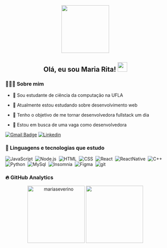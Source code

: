 <div id="header" align="center">
  <img src="https://media.giphy.com/media/RIUgvgjw3D5Z1ZJSvv/giphy.gif" width="150"/>
</div>

<div align="center">
  <h2><b>Olá, eu sou Maria Rita!</b> <img src="https://media.giphy.com/media/hvRJCLFzcasrR4ia7z/giphy.gif" width="30"> </h2>
</div>

### 👩🏽‍💻 Sobre mim

-   🔭 Sou estudante de ciência da computação na UFLA

-   🌱 Atualmente estou estudando sobre desenvolvimento web

-   🎯 Tenho o objetivo de me tornar desenvolvedora fullstack um dia

-   🤝 Estou em busca de uma vaga como desenvolvedora

[![Gmail Badge](https://img.shields.io/badge/Gmail-D14836?style=for-the-badge&logo=gmail&logoColor=white)](mailto:mariarsseverino@gmail.com)  [![Linkedin](https://img.shields.io/badge/LinkedIn-0077B5?style=for-the-badge&logo=linkedin&logoColor=white)](https://www.linkedin.com/in/mariasseverino/)

<p align="left">
</p>

### :rocket: Linguagens e tecnologias que estudo

![JavaScript](https://img.shields.io/badge/-JavaScript-05122A?style=for-the-badge&logo=javascript)&nbsp;
![Node.js](https://img.shields.io/badge/-Node.js-05122A?style=for-the-badge&logo=node.js)&nbsp;
![HTML](https://img.shields.io/badge/-HTML-05122A?style=for-the-badge&logo=HTML5)&nbsp;
![CSS](https://img.shields.io/badge/-CSS-05122A?style=for-the-badge&logo=CSS3&logoColor=1572B6)&nbsp;
![React](https://img.shields.io/badge/-React-05122A?style=for-the-badge&logo=react)&nbsp;
![ReactNative](https://img.shields.io/badge/React_Native-05122A?style=for-the-badge&logo=react)&nbsp;
![C++](https://img.shields.io/badge/-C++-05122A?style=for-the-badge&logo=cplusplus)&nbsp;
![Python](https://img.shields.io/badge/-Python-05122A?style=for-the-badge&logo=python)&nbsp;
![MySql](https://img.shields.io/badge/-MySql-05122A?style=for-the-badge&logo=MySql)&nbsp;
![Insomnia](https://img.shields.io/badge/-Insomnia-05122A?style=for-the-badge&logo=insomnia)&nbsp;
![Figma](https://img.shields.io/badge/-Figma-05122A?style=for-the-badge&logo=figma)&nbsp;
![git](https://img.shields.io/badge/-Git-05122A?style=for-the-badge&logo=git)&nbsp;

### :fire: GitHub Analytics
<p align="center">
<img height="180em" src="https://github-readme-stats.vercel.app/api?username=mariaseverino&show_icons=true&theme=tokyonight&include_all_commits=true&count_private=true" alt="mariaseverino"/>
<img height="180em" src="https://github-readme-stats.vercel.app/api/top-langs/?username=mariaseverino&layout=compact&langs_count=4&theme=tokyonight"/>
</p>
